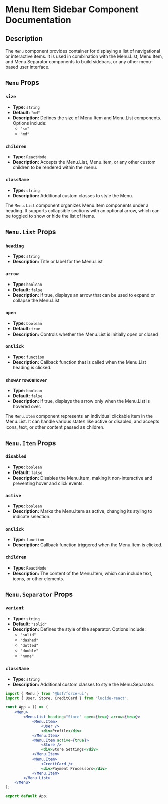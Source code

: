 # Menu Item Sidebar Component Documentation

## Description

The `Menu` component provides container for displaying a list of navigational or interactive items. It is used in combination with the Menu.List, Menu.Item, and Menu.Separator components to build sidebars, or any other menu-based user interface.

## `Menu` Props

### `size`
- **Type:** `string`
- **Default:** `"md"`
- **Description:** Defines the size of Menu.Item and Menu.List components. Options include:
  - `"sm"`
  - `"md"`

### `children`
- **Type:** `ReactNode`
- **Description:** Accepts the Menu.List, Menu.Item, or any other custom children to be rendered within the menu.

### `className`
- **Type:** `string`
- **Description:** Additional custom classes to style the Menu.


The `Menu.List` component organizes Menu.Item components under a heading. It supports collapsible sections with an optional arrow, which can be toggled to show or hide the list of items.

## `Menu.List` Props

### `heading`
- **Type:** `string`
- **Description:** Title or label for the Menu.List

### `arrow`
- **Type:** `boolean`
- **Default:** `false`
- **Description:** If true, displays an arrow that can be used to expand or collapse the Menu.List

### `open`
- **Type:** `boolean`
- **Default:** `true`
- **Description:** Controls whether the Menu.List is initially open or closed

### `onClick`
- **Type:** `function`
- **Description:** Callback function that is called when the Menu.List heading is clicked.

### `showArrowOnHover`
- **Type:** `boolean`
- **Default:** `false`
- **Description:** If true, displays the arrow only when the Menu.List is hovered over.

The `Menu.Item` component represents an individual clickable item in the Menu.List. It can handle various states like active or disabled, and accepts icons, text, or other content passed as children.

## `Menu.Item` Props

### `disabled`
- **Type:** `boolean`
- **Default:** `false`
- **Description:** Disables the Menu.Item, making it non-interactive and preventing hover and click events.

### `active`
- **Type:** `boolean`
- **Description:** Marks the Menu.Item as active, changing its styling to indicate selection.

### `onClick`
- **Type:** `function`
- **Description:** Callback function triggered when the Menu.Item is clicked.

### `children`
- **Type:** `ReactNode`
- **Description:** The content of the Menu.Item, which can include text, icons, or other elements.

## `Menu.Separator` Props

### `variant`
- **Type:** `string`
- **Default:** `"solid"`
- **Description:** Defines the style of the separator. Options include:
  - `"solid"`
  - `"dashed"`
  - `"dotted"`
  - `"double"`
  - `"none"`

### `className`
- **Type:** `string`
- **Description:** Additional custom classes to style the Menu.Separator.

```jsx
import { Menu } from '@bsf/force-ui';
import { User, Store, CreditCard } from 'lucide-react';

const App = () => (
    <Menu>
        <Menu.List heading="Store" open={true} arrow={true}>
            <Menu.Item>
                <User />
                <div>Profile</div>
            </Menu.Item>
            <Menu.Item active={true}>
                <Store />
                <div>Store Settings</div>
            </Menu.Item>
            <Menu.Item>
                <CreditCard />
                <div>Payment Processors</div>
            </Menu.Item>
        </Menu.List>
    </Menu>
);

export default App;
```